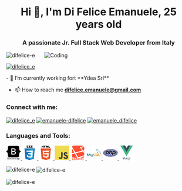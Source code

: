 
<h1 align="center">Hi 👋, I'm Di Felice Emanuele, 25 years old</h1>
<h3 align="center">A passionate Jr. Full Stack Web Developer from Italy</h3>
<img align="right" alt="Coding" width="400" src="https://i.pinimg.com/originals/e4/26/70/e426702edf874b181aced1e2fa5c6cde.gif">

<p align="left"> <img src="https://komarev.com/ghpvc/?username=difelice-e&label=Profile%20views&color=0e75b6&style=flat" alt="difelice-e" /> </p>

<p align="left"> <a href="https://twitter.com/difelice_e" target="blank"><img src="https://img.shields.io/twitter/follow/difelice_e?logo=twitter&style=for-the-badge" alt="difelice_e" /></a> </p>
- 🔭 I’m currently working fort **Ydea Srl**

- 📫 How to reach me **difelice.emanuele@gmail.com**

<h3 align="left">Connect with me:</h3>
<p align="left">
<a href="https://twitter.com/difelice_e" target="blank"><img align="center" src="https://raw.githubusercontent.com/rahuldkjain/github-profile-readme-generator/master/src/images/icons/Social/twitter.svg" alt="difelice_e" height="30" width="40" /></a>
<a href="https://linkedin.com/in/emanuele-difelice" target="blank"><img align="center" src="https://raw.githubusercontent.com/rahuldkjain/github-profile-readme-generator/master/src/images/icons/Social/linked-in-alt.svg" alt="emanuele-difelice" height="30" width="40" /></a>
<a href="https://instagram.com/emanuele_difelice" target="blank"><img align="center" src="https://raw.githubusercontent.com/rahuldkjain/github-profile-readme-generator/master/src/images/icons/Social/instagram.svg" alt="emanuele_difelice" height="30" width="40" /></a>
</p>

<h3 align="left">Languages and Tools:</h3>
<p align="left"> <a href="https://getbootstrap.com" target="_blank" rel="noreferrer"> <img src="https://raw.githubusercontent.com/devicons/devicon/master/icons/bootstrap/bootstrap-plain-wordmark.svg" alt="bootstrap" width="40" height="40"/> </a> <a href="https://www.w3schools.com/css/" target="_blank" rel="noreferrer"> <img src="https://raw.githubusercontent.com/devicons/devicon/master/icons/css3/css3-original-wordmark.svg" alt="css3" width="40" height="40"/> </a> <a href="https://www.w3.org/html/" target="_blank" rel="noreferrer"> <img src="https://raw.githubusercontent.com/devicons/devicon/master/icons/html5/html5-original-wordmark.svg" alt="html5" width="40" height="40"/> </a> <a href="https://developer.mozilla.org/en-US/docs/Web/JavaScript" target="_blank" rel="noreferrer"> <img src="https://raw.githubusercontent.com/devicons/devicon/master/icons/javascript/javascript-original.svg" alt="javascript" width="40" height="40"/> </a> <a href="https://laravel.com/" target="_blank" rel="noreferrer"> <img src="https://raw.githubusercontent.com/devicons/devicon/master/icons/laravel/laravel-plain-wordmark.svg" alt="laravel" width="40" height="40"/> </a> <a href="https://www.mysql.com/" target="_blank" rel="noreferrer"> <img src="https://raw.githubusercontent.com/devicons/devicon/master/icons/mysql/mysql-original-wordmark.svg" alt="mysql" width="40" height="40"/> </a> <a href="https://www.php.net" target="_blank" rel="noreferrer"> <img src="https://raw.githubusercontent.com/devicons/devicon/master/icons/php/php-original.svg" alt="php" width="40" height="40"/> </a> <a href="https://vuejs.org/" target="_blank" rel="noreferrer"> <img src="https://raw.githubusercontent.com/devicons/devicon/master/icons/vuejs/vuejs-original-wordmark.svg" alt="vuejs" width="40" height="40"/> </a> </p>

<p><img align="left" src="https://github-readme-stats.vercel.app/api/top-langs?username=difelice-e&show_icons=true&locale=en&layout=compact" alt="difelice-e" /></p>

<p>&nbsp;<img align="center" src="https://github-readme-stats.vercel.app/api?username=difelice-e&show_icons=true&locale=en" alt="difelice-e" /></p>

<p><img align="center" src="https://github-readme-streak-stats.herokuapp.com/?user=difelice-e&" alt="difelice-e" /></p>
